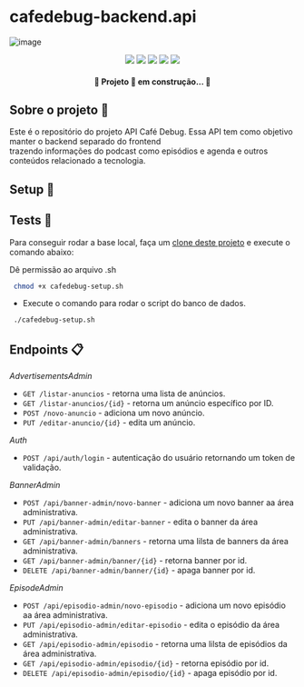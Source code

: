 # cafedebug-backend.api

![image](https://user-images.githubusercontent.com/11943572/234849730-c6b41618-6c13-4a87-9b5e-5b9d16ba4474.png)


<p align="center">
  <img src="https://img.shields.io/badge/Framework-dotnet-blue"/> 
  <img src="https://img.shields.io/badge/Framework%20version-dotnet%206-blue"/>
  <img src="https://img.shields.io/badge/Language-C%23-blue"/> 
  <img src="https://img.shields.io/badge/Status-development-green"/>  
   <img src=" https://img.shields.io/badge/Status-development-green"/>  
</p>

 <h4 align="center"> 
	🚧  Projeto 🚀 em construção...  🚧
 </h4>

 ## Sobre o projeto 📑
 
 Este é o repositório do projeto API Café Debug. Essa API tem como objetivo manter o backend separado do frontend<br/>
 trazendo informações do podcast como episódios e agenda e outros conteúdos relacionado a tecnologia.


## Setup 🔧

## Tests 🧪
Para conseguir rodar a base local, faça um [clone deste projeto](https://github.com/JessicaNathany/debug-automation) e execute o comando abaixo:

Dê permissão ao arquivo .sh

```bash
 chmod +x cafedebug-setup.sh
```
- Execute o comando para rodar o script do banco de dados.

```bash
 ./cafedebug-setup.sh
```

## Endpoints :clipboard: <br/>

*AdvertisementsAdmin*
- `GET /listar-anuncios` - retorna uma lista de anúncios.
- `GET /listar-anuncios/{id}` - retorna um anúncio específico por ID.
- `POST /novo-anuncio` - adiciona um novo anúncio.
- `PUT /editar-anuncio/{id}` - edita um anúncio.

*Auth*
- `POST /api/auth/login` - autenticação do usuário retornando um token de validação.

*BannerAdmin*
- `POST /api/banner-admin/novo-banner` - adiciona um novo banner aa área administrativa.
- `PUT /api/banner-admin/editar-banner` -  edita o banner da área administrativa.
- `GET /api/banner-admin/banners`  - retorna uma lilsta de banners da área administrativa.
- `GET /api/banner-admin/banner/{id}`  - retorna banner por id.
- `DELETE /api/banner-admin/banner/{id}` - apaga banner por id.

*EpisodeAdmin*
- `POST /api/episodio-admin/novo-episodio` - adiciona um novo episódio aa área administrativa.
- `PUT /api/episodio-admin/editar-episodio` -  edita o episódio da área administrativa.
- `GET /api/episodio-admin/episodio`  - retorna uma lilsta de episódios da área administrativa.
- `GET /api/episodio-admin/episodio/{id}`  - retorna episódio por id.
- `DELETE /api/episodio-admin/episodio/{id}` - apaga episódio por id.






